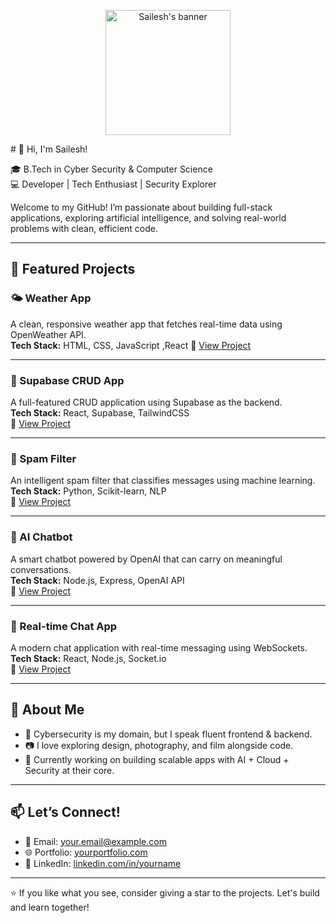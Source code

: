 <p align="center">
  <img src="https://github.com/yourusername/yourusername/blob/main/profile-pic.png" alt="Sailesh's banner" width="200"/>
</p>
# 👋 Hi, I'm Sailesh!

🎓 B.Tech in Cyber Security & Computer Science  
💻 Developer | Tech Enthusiast | Security Explorer  

Welcome to my GitHub! I’m passionate about building full-stack applications, exploring artificial intelligence, and solving real-world problems with clean, efficient code.

---

## 🚀 Featured Projects

### 🌤️ Weather App  
A clean, responsive weather app that fetches real-time data using OpenWeather API.  
**Tech Stack:** HTML, CSS, JavaScript ,React
🔗 [View Project](https://github.com/sailesh-12/weather-app)

---

### 🧾 Supabase CRUD App  
A full-featured CRUD application using Supabase as the backend.  
**Tech Stack:** React, Supabase, TailwindCSS  
🔗 [View Project](https://github.com/sailesh-12/supabase-project-crud)

---

### 🚫 Spam Filter  
An intelligent spam filter that classifies messages using machine learning.  
**Tech Stack:** Python, Scikit-learn, NLP  
🔗 [View Project](https://github.com/sailesh-12/spam-filter)

---

### 🤖 AI Chatbot  
A smart chatbot powered by OpenAI that can carry on meaningful conversations.  
**Tech Stack:** Node.js, Express, OpenAI API  
🔗 [View Project](https://github.com/yourusername/ai-chatbot)

---

### 💬 Real-time Chat App  
A modern chat application with real-time messaging using WebSockets.  
**Tech Stack:** React, Node.js, Socket.io  
🔗 [View Project](https://github.com/yourusername/chat-app)

---

## 📌 About Me

- 🔐 Cybersecurity is my domain, but I speak fluent frontend & backend.
- 📷 I love exploring design, photography, and film alongside code.
- 🚀 Currently working on building scalable apps with AI + Cloud + Security at their core.

---

## 📫 Let’s Connect!

- 📧 Email: your.email@example.com  
- 🌐 Portfolio: [yourportfolio.com](https://yourportfolio.com)  
- 💼 LinkedIn: [linkedin.com/in/yourname](https://linkedin.com/in/yourname)

---

⭐️ If you like what you see, consider giving a star to the projects. Let's build and learn together!
